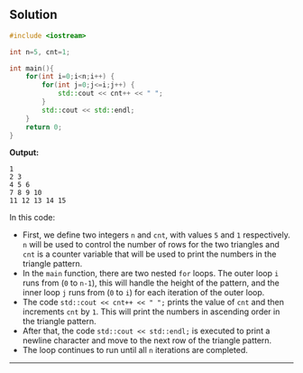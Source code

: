 ## Solution

```cpp
#include <iostream>

int n=5, cnt=1;

int main(){
	for(int i=0;i<n;i++) {
		for(int j=0;j<=i;j++) {
			std::cout << cnt++ << " ";
		}
		std::cout << std::endl;
	}
	return 0;
}
```

**Output:**

```
1 
2 3 
4 5 6 
7 8 9 10 
11 12 13 14 15 
```

In this code:

- First, we define two integers `n` and `cnt`, with values `5` and `1` respectively. `n` will be used to control the number of rows for the two triangles and `cnt` is a counter variable that will be used to print the numbers in the triangle pattern.
- In the `main` function, there are two nested `for` loops. The outer loop `i` runs from (`0` to `n-1`), this will handle the height of the pattern, and the inner loop `j` runs from (`0` to `i`) for each iteration of the outer loop.
- The code `std::cout << cnt++ << " ";` prints the value of `cnt` and then increments `cnt` by `1`. This will print the numbers in ascending order in the triangle pattern.
- After that, the code `std::cout << std::endl;` is executed to print a newline character and move to the next row of the triangle pattern.
- The loop continues to run until all `n` iterations are completed.

---